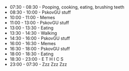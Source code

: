- 07:30 - 08:30 - Pooping, cooking, eating, brushing teeth
- 08:30 - 10:00 - PskovGU stuff
- 10:00 - 11:00 - Memes
- 11:00 - 13:00 - PskovGU stuff
- 13:00 - 13:30 - Eating
- 13:30 - 14:30 - Walking
- 14:30 - 16:00 - PskovGU stuff
- 16:00 - 16:30 - Memes
- 16:30 - 18:00 - PskovGU stuff
- 18:00 - 18:30 - Eating
- 18:30 - 23:00 - E T H I C S
- 23:00 - 07:30 - Zzz Zzz Zzz